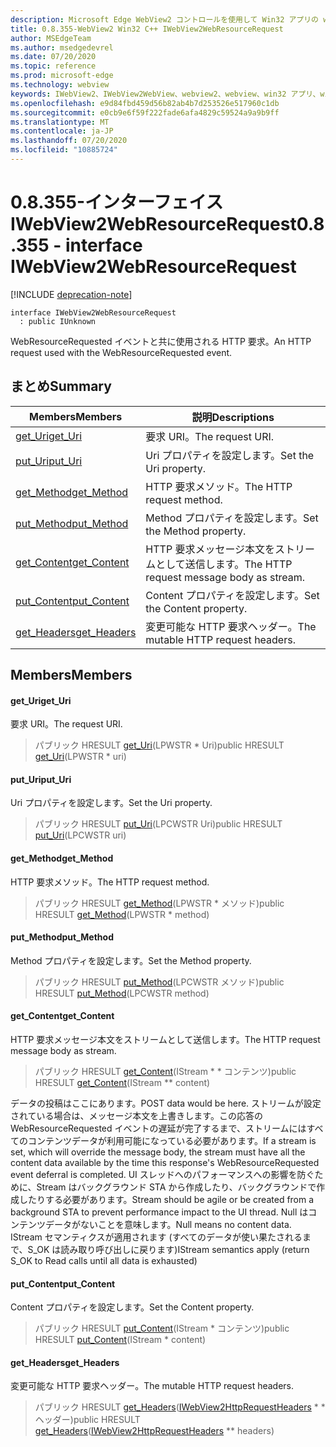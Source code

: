 ```yaml
---
description: Microsoft Edge WebView2 コントロールを使用して Win32 アプリの web コンテンツをホストする
title: 0.8.355-WebView2 Win32 C++ IWebView2WebResourceRequest
author: MSEdgeTeam
ms.author: msedgedevrel
ms.date: 07/20/2020
ms.topic: reference
ms.prod: microsoft-edge
ms.technology: webview
keywords: IWebView2、IWebView2WebView、webview2、webview、win32 アプリ、win32、edge
ms.openlocfilehash: e9d84fbd459d56b82ab4b7d253526e517960c1db
ms.sourcegitcommit: e0cb9e6f59f222fade6afa4829c59524a9a9b9ff
ms.translationtype: MT
ms.contentlocale: ja-JP
ms.lasthandoff: 07/20/2020
ms.locfileid: "10885724"
---
```

# <span data-ttu-id="59156-104">0.8.355-インターフェイス IWebView2WebResourceRequest</span><span class="sxs-lookup"><span data-stu-id="59156-104">0.8.355 - interface IWebView2WebResourceRequest</span></span> 

[!INCLUDE [deprecation-note](../../includes/deprecation-note.md)]

```
interface IWebView2WebResourceRequest
  : public IUnknown
```

<span data-ttu-id="59156-105">WebResourceRequested イベントと共に使用される HTTP 要求。</span><span class="sxs-lookup"><span data-stu-id="59156-105">An HTTP request used with the WebResourceRequested event.</span></span>

## <span data-ttu-id="59156-106">まとめ</span><span class="sxs-lookup"><span data-stu-id="59156-106">Summary</span></span>

 <span data-ttu-id="59156-107">Members</span><span class="sxs-lookup"><span data-stu-id="59156-107">Members</span></span>                        | <span data-ttu-id="59156-108">説明</span><span class="sxs-lookup"><span data-stu-id="59156-108">Descriptions</span></span>
--------------------------------|---------------------------------------------
[<span data-ttu-id="59156-109">get_Uri</span><span class="sxs-lookup"><span data-stu-id="59156-109">get_Uri</span></span>](#get_uri) | <span data-ttu-id="59156-110">要求 URI。</span><span class="sxs-lookup"><span data-stu-id="59156-110">The request URI.</span></span>
[<span data-ttu-id="59156-111">put_Uri</span><span class="sxs-lookup"><span data-stu-id="59156-111">put_Uri</span></span>](#put_uri) | <span data-ttu-id="59156-112">Uri プロパティを設定します。</span><span class="sxs-lookup"><span data-stu-id="59156-112">Set the Uri property.</span></span>
[<span data-ttu-id="59156-113">get_Method</span><span class="sxs-lookup"><span data-stu-id="59156-113">get_Method</span></span>](#get_method) | <span data-ttu-id="59156-114">HTTP 要求メソッド。</span><span class="sxs-lookup"><span data-stu-id="59156-114">The HTTP request method.</span></span>
[<span data-ttu-id="59156-115">put_Method</span><span class="sxs-lookup"><span data-stu-id="59156-115">put_Method</span></span>](#put_method) | <span data-ttu-id="59156-116">Method プロパティを設定します。</span><span class="sxs-lookup"><span data-stu-id="59156-116">Set the Method property.</span></span>
[<span data-ttu-id="59156-117">get_Content</span><span class="sxs-lookup"><span data-stu-id="59156-117">get_Content</span></span>](#get_content) | <span data-ttu-id="59156-118">HTTP 要求メッセージ本文をストリームとして送信します。</span><span class="sxs-lookup"><span data-stu-id="59156-118">The HTTP request message body as stream.</span></span>
[<span data-ttu-id="59156-119">put_Content</span><span class="sxs-lookup"><span data-stu-id="59156-119">put_Content</span></span>](#put_content) | <span data-ttu-id="59156-120">Content プロパティを設定します。</span><span class="sxs-lookup"><span data-stu-id="59156-120">Set the Content property.</span></span>
[<span data-ttu-id="59156-121">get_Headers</span><span class="sxs-lookup"><span data-stu-id="59156-121">get_Headers</span></span>](#get_headers) | <span data-ttu-id="59156-122">変更可能な HTTP 要求ヘッダー。</span><span class="sxs-lookup"><span data-stu-id="59156-122">The mutable HTTP request headers.</span></span>

## <span data-ttu-id="59156-123">Members</span><span class="sxs-lookup"><span data-stu-id="59156-123">Members</span></span>

#### <span data-ttu-id="59156-124">get_Uri</span><span class="sxs-lookup"><span data-stu-id="59156-124">get_Uri</span></span> 

<span data-ttu-id="59156-125">要求 URI。</span><span class="sxs-lookup"><span data-stu-id="59156-125">The request URI.</span></span>

> <span data-ttu-id="59156-126">パブリック HRESULT [get_Uri](#get_uri)(LPWSTR \* Uri)</span><span class="sxs-lookup"><span data-stu-id="59156-126">public HRESULT [get_Uri](#get_uri)(LPWSTR \* uri)</span></span>

#### <span data-ttu-id="59156-127">put_Uri</span><span class="sxs-lookup"><span data-stu-id="59156-127">put_Uri</span></span> 

<span data-ttu-id="59156-128">Uri プロパティを設定します。</span><span class="sxs-lookup"><span data-stu-id="59156-128">Set the Uri property.</span></span>

> <span data-ttu-id="59156-129">パブリック HRESULT [put_Uri](#put_uri)(LPCWSTR Uri)</span><span class="sxs-lookup"><span data-stu-id="59156-129">public HRESULT [put_Uri](#put_uri)(LPCWSTR uri)</span></span>

#### <span data-ttu-id="59156-130">get_Method</span><span class="sxs-lookup"><span data-stu-id="59156-130">get_Method</span></span> 

<span data-ttu-id="59156-131">HTTP 要求メソッド。</span><span class="sxs-lookup"><span data-stu-id="59156-131">The HTTP request method.</span></span>

> <span data-ttu-id="59156-132">パブリック HRESULT [get_Method](#get_method)(LPWSTR \* メソッド)</span><span class="sxs-lookup"><span data-stu-id="59156-132">public HRESULT [get_Method](#get_method)(LPWSTR \* method)</span></span>

#### <span data-ttu-id="59156-133">put_Method</span><span class="sxs-lookup"><span data-stu-id="59156-133">put_Method</span></span> 

<span data-ttu-id="59156-134">Method プロパティを設定します。</span><span class="sxs-lookup"><span data-stu-id="59156-134">Set the Method property.</span></span>

> <span data-ttu-id="59156-135">パブリック HRESULT [put_Method](#put_method)(LPCWSTR メソッド)</span><span class="sxs-lookup"><span data-stu-id="59156-135">public HRESULT [put_Method](#put_method)(LPCWSTR method)</span></span>

#### <span data-ttu-id="59156-136">get_Content</span><span class="sxs-lookup"><span data-stu-id="59156-136">get_Content</span></span> 

<span data-ttu-id="59156-137">HTTP 要求メッセージ本文をストリームとして送信します。</span><span class="sxs-lookup"><span data-stu-id="59156-137">The HTTP request message body as stream.</span></span>

> <span data-ttu-id="59156-138">パブリック HRESULT [get_Content](#get_content)(IStream \* \* コンテンツ)</span><span class="sxs-lookup"><span data-stu-id="59156-138">public HRESULT [get_Content](#get_content)(IStream \*\* content)</span></span>

<span data-ttu-id="59156-139">データの投稿はここにあります。</span><span class="sxs-lookup"><span data-stu-id="59156-139">POST data would be here.</span></span> <span data-ttu-id="59156-140">ストリームが設定されている場合は、メッセージ本文を上書きします。この応答の WebResourceRequested イベントの遅延が完了するまで、ストリームにはすべてのコンテンツデータが利用可能になっている必要があります。</span><span class="sxs-lookup"><span data-stu-id="59156-140">If a stream is set, which will override the message body, the stream must have all the content data available by the time this response's WebResourceRequested event deferral is completed.</span></span> <span data-ttu-id="59156-141">UI スレッドへのパフォーマンスへの影響を防ぐために、Stream はバックグラウンド STA から作成したり、バックグラウンドで作成したりする必要があります。</span><span class="sxs-lookup"><span data-stu-id="59156-141">Stream should be agile or be created from a background STA to prevent performance impact to the UI thread.</span></span> <span data-ttu-id="59156-142">Null はコンテンツデータがないことを意味します。</span><span class="sxs-lookup"><span data-stu-id="59156-142">Null means no content data.</span></span> <span data-ttu-id="59156-143">IStream セマンティクスが適用されます (すべてのデータが使い果たされるまで、S_OK は読み取り呼び出しに戻ります)</span><span class="sxs-lookup"><span data-stu-id="59156-143">IStream semantics apply (return S_OK to Read calls until all data is exhausted)</span></span>

#### <span data-ttu-id="59156-144">put_Content</span><span class="sxs-lookup"><span data-stu-id="59156-144">put_Content</span></span> 

<span data-ttu-id="59156-145">Content プロパティを設定します。</span><span class="sxs-lookup"><span data-stu-id="59156-145">Set the Content property.</span></span>

> <span data-ttu-id="59156-146">パブリック HRESULT [put_Content](#put_content)(IStream \* コンテンツ)</span><span class="sxs-lookup"><span data-stu-id="59156-146">public HRESULT [put_Content](#put_content)(IStream \* content)</span></span>

#### <span data-ttu-id="59156-147">get_Headers</span><span class="sxs-lookup"><span data-stu-id="59156-147">get_Headers</span></span> 

<span data-ttu-id="59156-148">変更可能な HTTP 要求ヘッダー。</span><span class="sxs-lookup"><span data-stu-id="59156-148">The mutable HTTP request headers.</span></span>

> <span data-ttu-id="59156-149">パブリック HRESULT [get_Headers](#get_headers)([IWebView2HttpRequestHeaders](IWebView2HttpRequestHeaders.md) \* \* ヘッダー)</span><span class="sxs-lookup"><span data-stu-id="59156-149">public HRESULT [get_Headers](#get_headers)([IWebView2HttpRequestHeaders](IWebView2HttpRequestHeaders.md) \*\* headers)</span></span>

